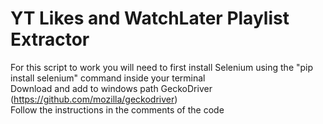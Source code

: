 # YT Likes and WatchLater Playlist Extractor
For this script to work you will need to first install Selenium using the "pip install selenium" command inside your terminal      
Download and add to windows path GeckoDriver (https://github.com/mozilla/geckodriver)  
Follow the instructions in the comments of the code
